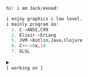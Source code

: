 
```python

hi! i am Jack/exoad!

i enjoy graphics & low level. 
i mainly program in:
  1. C->ANSI,C99
  2. Elixir->ErLang
  5. JVM->Kotlin,Java,Clojure
  6. C++->0x,14
  7. GLSL
```

<details close>
<summary>
<code>
[ working on ]
</code>
</summary>
<br>
<code>public projects:</code>
<br>
<br>

| <code>name</code> | <code>description</code> | <code>link</code> |
| :------: | :-------------: | :------: |
|<code>Halcyon</code>|Native Audio Engine & Player|https://github.com/Halcyoninae/Halcyon.git|
|<code>Yttrius</code>|Multi-paradigm high noise language|https://github.com/exoad/yttriusSDK|
|<code>question-mark</code>|General Purpose UI Toolkit in Haxe & C++|https://github.com/exoad/question-mark|
|<code>native-util</code>|Low Level System Interface|https://github.com/Exoad4JVM/util.git|

</details>
